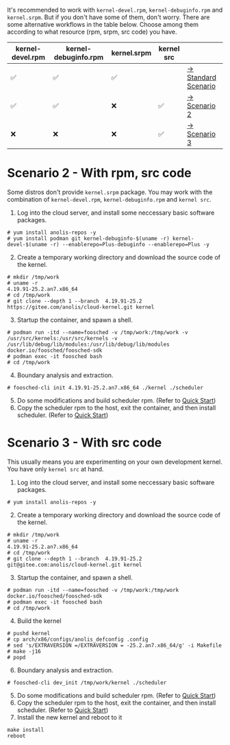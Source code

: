 It's recommended to work with `kernel-devel.rpm`, `kernel-debuginfo.rpm` and `kernel.srpm`. But if you don't have some of them, don't worry. There are some alternative workflows in the table below. Choose among them according to what resource (rpm, srpm, src code) you have.

| kernel-devel.rpm| kernel-debuginfo.rpm| kernel.srpm|kernel src|    |
|---- | -----------------|-----------------------|------------|-------------------|
|✅                       | ✅                               | ✅             |                            |[→ Standard Scenario](../README.md#quick-start)     | 
| ✅                       | ✅                               | ❌               | ✅                         |[→ Scenario 2](#scenario-2---with-rpm-src-code)     |
|❌                          |❌                                 |❌                | ✅                         |[→ Scenario 3](#scenario-3---with-src-code)     |

# Scenario 2 - With rpm, src code
Some distros don't provide `kernel.srpm` package. You may work with the combination of `kernel-devel.rpm`, `kernel-debuginfo.rpm` and `kernel src`.

1. Log into the cloud server, and install some neccessary basic software packages.
```shell
# yum install anolis-repos -y
# yum install podman git kernel-debuginfo-$(uname -r) kernel-devel-$(uname -r) --enablerepo=Plus-debuginfo --enablerepo=Plus -y
```
2. Create a temporary working directory and download the source code of the kernel.
```shell
# mkdir /tmp/work
# uname -r
4.19.91-25.2.an7.x86_64
# cd /tmp/work
# git clone --depth 1 --branch  4.19.91-25.2 https://gitee.com/anolis/cloud-kernel.git kernel
```
3. Startup the container, and spawn a shell.
```shell
# podman run -itd --name=foosched -v /tmp/work:/tmp/work -v /usr/src/kernels:/usr/src/kernels -v /usr/lib/debug/lib/modules:/usr/lib/debug/lib/modules docker.io/foosched/foosched-sdk
# podman exec -it foosched bash
# cd /tmp/work
```
4. Boundary analysis and extraction.
```shell
# foosched-cli init 4.19.91-25.2.an7.x86_64 ./kernel ./scheduler
```
5. Do some modifications and build scheduler rpm. (Refer to [Quick Start](../README.md#quick-start))
6. Copy the scheduler rpm to the host, exit the container, and then install scheduler. (Refer to [Quick Start](../README.md#quick-start))

# Scenario 3 - With src code
This usually means you are experimenting on your own development kernel. You have only `kernel src` at hand. 

1. Log into the cloud server, and install some neccessary basic software packages.
```shell
# yum install anolis-repos -y
```
2. Create a temporary working directory and download the source code of the kernel.
```shell
# mkdir /tmp/work
# uname -r
4.19.91-25.2.an7.x86_64
# cd /tmp/work
# git clone --depth 1 --branch  4.19.91-25.2 git@gitee.com:anolis/cloud-kernel.git kernel
```
3. Startup the container, and spawn a shell.
```shell
# podman run -itd --name=foosched -v /tmp/work:/tmp/work docker.io/foosched/foosched-sdk
# podman exec -it foosched bash
# cd /tmp/work
```
4. Build the kernel
```shell
# pushd kernel
# cp arch/x86/configs/anolis_defconfig .config
# sed 's/EXTRAVERSION =/EXTRAVERSION = -25.2.an7.x86_64/g' -i Makefile
# make -j16
# popd
```
6. Boundary analysis and extraction.
```shell
# foosched-cli dev_init /tmp/work/kernel ./scheduler
```
5. Do some modifications and build scheduler rpm. (Refer to [Quick Start](../README.md#quick-start))
6. Copy the scheduler rpm to the host, exit the container, and then install scheduler. (Refer to [Quick Start](../README.md#quick-start))
7. Install the new kernel and reboot to it
```shell
make install
reboot
```
